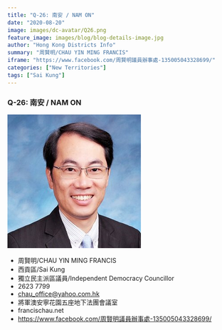 ```yaml
---
title: "Q-26: 南安 / NAM ON"
date: "2020-08-20"
image: images/dc-avatar/Q26.png
feature_image: images/blog/blog-details-image.jpg
author: "Hong Kong Districts Info"
summary: "周賢明/CHAU YIN MING FRANCIS"
iframe: "https://www.facebook.com/周賢明議員辦事處-135005043328699/"
categories: ["New Territories"]
tags: ["Sai Kung"]
---
```


### Q-26: 南安 / NAM ON  
![](/images/dc-avatar/Q26.png)  

 - 周賢明/CHAU YIN MING FRANCIS  
 - 西貢區/Sai Kung  
 - 獨立民主派區議員/Independent Democracy Councillor  
 - 2623 7799  
 - chau_office@yahoo.com.hk  
 - 將軍澳安寧花園五座地下法團會議室  
 - francischau.net  
 - https://www.facebook.com/周賢明議員辦事處-135005043328699/
